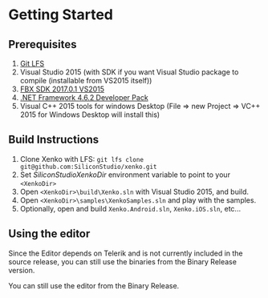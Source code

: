 # Getting Started

## Prerequisites

1. [Git LFS](https://git-lfs.github.com/)
2. Visual Studio 2015 (with SDK if you want Visual Studio package to compile (installable from VS2015 itself))
3. [FBX SDK 2017.0.1 VS2015](http://download.autodesk.com/us/fbx/2017/2017.0.1/fbx20170_1_fbxsdk_vs2015_win.exe)
4. [.NET Framework 4.6.2 Developer Pack](https://www.microsoft.com/en-us/download/details.aspx?id=53321)
5. Visual C++ 2015 tools for windows Desktop (File => new Project => VC++ 2015 for Windows Desktop will install this)

## Build Instructions

1. Clone Xenko with LFS: `git lfs clone git@github.com:SiliconStudio/xenko.git`
2. Set *SiliconStudioXenkoDir* environment variable to point to your `<XenkoDir>`
3. Open `<XenkoDir>\build\Xenko.sln` with Visual Studio 2015, and build.
4. Open `<XenkoDir>\samples\XenkoSamples.sln` and play with the samples.
5. Optionally, open and build `Xenko.Android.sln`, `Xenko.iOS.sln`, etc...

## Using the editor

Since the Editor depends on Telerik and is not currently included in the source release, you can still use the binaries from the Binary Release version.

You can still use the editor from the Binary Release.

